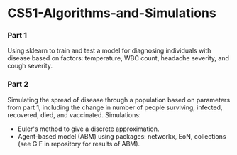 # CS51-Algorithms-and-Simulations

### Part 1
Using sklearn to train and test a model for diagnosing individuals with disease based on factors: temperature, WBC count, headache severity, and cough severity.

### Part 2
Simulating the spread of disease through a population based on parameters from part 1, including the change in number of people surviving, infected, recovered, died, and vaccinated. Simulations:
* Euler's method to give a discrete approximation.
* Agent-based model (ABM) using packages: networkx, EoN, collections (see GIF in repository for results of ABM).
